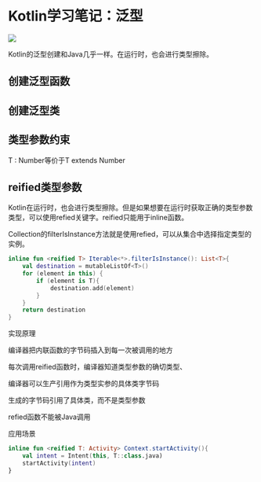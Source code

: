 # Kotlin学习笔记：泛型

![](E:\AndroidLearning\Kotlin\images\Kotlin-fanxing.png)

Kotlin的泛型创建和Java几乎一样。在运行时，也会进行类型擦除。

## 创建泛型函数



## 创建泛型类



## 类型参数约束

T : Number等价于T extends Number 

## reified类型参数

Kotlin在运行时，也会进行类型擦除。但是如果想要在运行时获取正确的类型参数类型，可以使用refied关键字。reified只能用于inline函数。

Collection的filterIsInstance方法就是使用refied，可以从集合中选择指定类型的实例。

```kotlin
inline fun <reified T> Iterable<*>.filterIsInstance(): List<T>{ 
    val destination = mutableListOf<T>()
	for (element in this) {
		if (element is T){ 
            destination.add(element)
		}
	}
 	return destination
}
```



实现原理

编译器把内联函数的字节码插入到每一次被调用的地方

每次调用reified函数时，编译器知道类型参数的确切类型、

编译器可以生产引用作为类型实参的具体类字节码

生成的字节码引用了具体类，而不是类型参数



refied函数不能被Java调用

应用场景



```kotlin
inline fun <reified T: Activity> Context.startActivity(){
    val intent = Intent(this, T::class.java)
    startActivity(intent)
}
```





